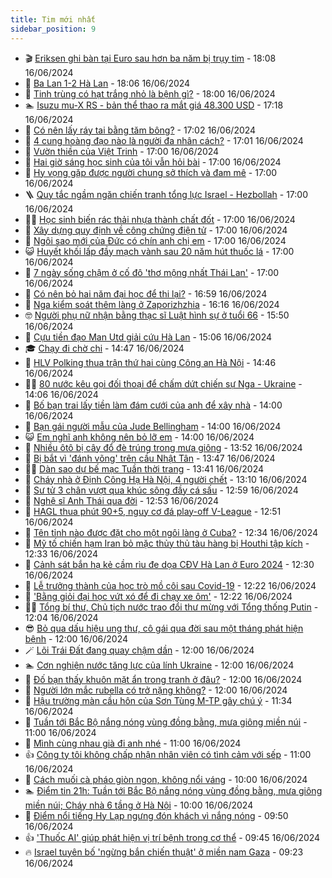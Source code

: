 ```yaml
---
title: Tim mới nhất
sidebar_position: 9
---
```


<!-- vnexpress-tin-moi-nhat:START -->
- 🎬 [Eriksen ghi bàn tại Euro sau hơn ba năm bị trụy tim](https://vnexpress.net/eriksen-ghi-ban-tai-euro-sau-hon-ba-nam-bi-truy-tim-4759008.html) - 18:08 16/06/2024
- 🐎 [Ba Lan 1-2 Hà Lan](https://vnexpress.net/ba-lan-1-2-ha-lan-4759009.html) - 18:06 16/06/2024
- 🦍 [Tinh trùng có hạt trắng nhỏ là bệnh gì?](https://vnexpress.net/tinh-trung-co-hat-trang-nho-la-benh-gi-4757376.html) - 18:00 16/06/2024
- 🏊 [Isuzu mu-X RS - bản thể thao ra mắt giá 48.300 USD](https://vnexpress.net/isuzu-mu-x-rs-ban-the-thao-ra-mat-gia-48-300-usd-4758989.html) - 17:18 16/06/2024
- 🎊 [Có nên lấy ráy tai bằng tăm bông?](https://vnexpress.net/co-nen-lay-ray-tai-bang-tam-bong-4756476.html) - 17:02 16/06/2024
- 🎃 [4 cung hoàng đạo nào là người đa nhân cách?](https://vnexpress.net/4-cung-hoang-dao-nao-la-nguoi-da-nhan-cach-4758254.html) - 17:01 16/06/2024
- 🧰 [Vườn thiền của Việt Trinh](https://vnexpress.net/vuon-thien-cua-viet-trinh-4758992.html) - 17:00 16/06/2024
- 🔭 [Hai giờ sáng học sinh của tôi vẫn hỏi bài](https://vnexpress.net/hai-gio-sang-hoc-sinh-cua-toi-van-hoi-bai-4758937.html) - 17:00 16/06/2024
- 🫶 [Hy vọng gặp được người chung sở thích và đam mê](https://vnexpress.net/hy-vong-gap-duoc-nguoi-chung-so-thich-va-dam-me-4758908.html) - 17:00 16/06/2024
- 🪜 [Quy tắc ngầm ngăn chiến tranh tổng lực Israel - Hezbollah](https://vnexpress.net/quy-tac-ngam-ngan-chien-tranh-tong-luc-israel-hezbollah-4757677.html) - 17:00 16/06/2024
- 👨‍🏫 [Học sinh biến rác thải nhựa thành chất đốt](https://vnexpress.net/hoc-sinh-bien-rac-thai-nhua-thanh-chat-dot-4757439.html) - 17:00 16/06/2024
- 🎊 [Xây dựng quy định về công chứng điện tử](https://vnexpress.net/xay-dung-quy-dinh-ve-cong-chung-dien-tu-4758976.html) - 17:00 16/06/2024
- 🎊 [Ngôi sao mới của Đức có chín anh chị em](https://vnexpress.net/ngoi-sao-moi-cua-duc-co-chin-anh-chi-em-4758917.html) - 17:00 16/06/2024
- 😺 [Huyết khối lấp đầy mạch vành sau 20 năm hút thuốc lá](https://vnexpress.net/huyet-khoi-lap-day-mach-vanh-sau-20-nam-hut-thuoc-la-4758708.html) - 17:00 16/06/2024
- 🐘 [7 ngày sống chậm ở cố đô &#39;thơ mộng nhất Thái Lan&#39;](https://vnexpress.net/7-ngay-song-cham-o-co-do-tho-mong-nhat-thai-lan-4755792.html) - 17:00 16/06/2024
- 🌁 [Có nên bỏ hai năm đại học để thi lại?](https://vnexpress.net/co-nen-bo-hai-nam-dai-hoc-de-thi-lai-4753481.html) - 16:59 16/06/2024
- 🐲 [Nga kiểm soát thêm làng ở Zaporizhzhia](https://vnexpress.net/nga-kiem-soat-them-lang-o-zaporizhzhia-4759000.html) - 16:16 16/06/2024
- 🤓 [Người phụ nữ nhận bằng thạc sĩ Luật hình sự ở tuổi 66](https://vnexpress.net/nguoi-phu-nu-nhan-bang-thac-si-luat-hinh-su-o-tuoi-66-4758987.html) - 15:50 16/06/2024
- 💪 [Cựu tiền đạo Man Utd giải cứu Hà Lan](https://vnexpress.net/cuu-tien-dao-man-utd-giai-cuu-ha-lan-4758994.html) - 15:06 16/06/2024
- 🎓 [Chạy đi chờ chi](https://vnexpress.net/chay-di-cho-chi-4758923.html) - 14:47 16/06/2024
- 🫣 [HLV Polking thua trận thứ hai cùng Công an Hà Nội](https://vnexpress.net/hlv-polking-thua-tran-thu-hai-cung-cong-an-ha-noi-4758988.html) - 14:46 16/06/2024
- 🧑‍💻 [80 nước kêu gọi đối thoại để chấm dứt chiến sự Nga - Ukraine](https://vnexpress.net/80-nuoc-keu-goi-doi-thoai-de-cham-dut-chien-su-nga-ukraine-4758983.html) - 14:06 16/06/2024
- 🐲 [Bố bạn trai lấy tiền làm đám cưới của anh để xây nhà](https://vnexpress.net/bo-ban-trai-lay-tien-lam-dam-cuoi-cua-anh-de-xay-nha-4758956.html) - 14:00 16/06/2024
- 🌝 [Bạn gái người mẫu của Jude Bellingham](https://vnexpress.net/ban-gai-nguoi-mau-cua-jude-bellingham-4758925.html) - 14:00 16/06/2024
- 😺 [Em nghĩ anh không nên bỏ lỡ em](https://vnexpress.net/em-nghi-anh-khong-nen-bo-lo-em-4758906.html) - 14:00 16/06/2024
- 🐎 [Nhiều ôtô bị cây đổ đè trúng trong mưa giông](https://vnexpress.net/nhieu-oto-bi-cay-do-de-trung-trong-mua-giong-4758966.html) - 13:52 16/06/2024
- 🎡 [Bị bắt vì &#39;đánh võng&#39; trên cầu Nhật Tân](https://vnexpress.net/bi-bat-vi-danh-vong-tren-cau-nhat-tan-4758972.html) - 13:47 16/06/2024
- 👨‍🏫 [Dàn sao dự bế mạc Tuần thời trang](https://vnexpress.net/dan-sao-du-be-mac-tuan-thoi-trang-4758982.html) - 13:41 16/06/2024
- 🦆 [Cháy nhà ở Định Công Hạ Hà Nội, 4 người chết](https://vnexpress.net/chay-nha-6-tang-o-ha-noi-4758967-tong-thuat.html) - 13:10 16/06/2024
- 🚦 [Sư tử 3 chân vượt qua khúc sông đầy cá sấu](https://vnexpress.net/su-tu-3-chan-vuot-qua-khuc-song-day-ca-sau-4758545.html) - 12:59 16/06/2024
- 💫 [Nghệ sĩ Anh Thái qua đời](https://vnexpress.net/nghe-si-anh-thai-qua-doi-4758952.html) - 12:53 16/06/2024
- 🎉 [HAGL thua phút 90+5, nguy cơ đá play-off V-League](https://vnexpress.net/hagl-thua-phut-90-5-nguy-co-da-play-off-v-league-4758968.html) - 12:51 16/06/2024
- 🌋 [Tên tỉnh nào được đặt cho một ngôi làng ở Cuba?](https://vnexpress.net/ten-tinh-nao-duoc-dat-cho-mot-ngoi-lang-o-cuba-4758894.html) - 12:34 16/06/2024
- 🤖 [Mỹ tố chiến hạm Iran bỏ mặc thủy thủ tàu hàng bị Houthi tập kích](https://vnexpress.net/my-to-chien-ham-iran-bo-mac-thuy-thu-tau-hang-bi-houthi-tap-kich-4758954.html) - 12:33 16/06/2024
- 🦏 [Cảnh sát bắn hạ kẻ cầm rìu đe dọa CĐV Hà Lan ở Euro 2024](https://vnexpress.net/canh-sat-ban-ha-ke-cam-riu-de-doa-cdv-ha-lan-o-euro-2024-4758957.html) - 12:30 16/06/2024
- 🦩 [Lễ trưởng thành của học trò mồ côi sau Covid-19](https://vnexpress.net/le-truong-thanh-cua-hoc-tro-mo-coi-sau-covid-19-4758960.html) - 12:22 16/06/2024
- 👺 [&#39;Bằng giỏi đại học vứt xó để đi chạy xe ôm&#39;](https://vnexpress.net/bang-gioi-dai-hoc-vut-xo-de-di-chay-xe-om-4758921.html) - 12:22 16/06/2024
- 🧑‍🏫 [Tổng bí thư, Chủ tịch nước trao đổi thư mừng với Tổng thống Putin](https://vnexpress.net/tong-bi-thu-chu-tich-nuoc-trao-doi-thu-mung-voi-tong-thong-putin-4758959.html) - 12:04 16/06/2024
- 😎 [Bỏ qua dấu hiệu ung thư, cô gái qua đời sau một tháng phát hiện bệnh](https://vnexpress.net/bo-qua-dau-hieu-ung-thu-co-gai-qua-doi-sau-mot-thang-phat-hien-benh-4758922.html) - 12:00 16/06/2024
- 🪄 [Lõi Trái Đất đang quay chậm dần](https://vnexpress.net/loi-trai-dat-dang-quay-cham-dan-4758527.html) - 12:00 16/06/2024
- 🏊 [Cơn nghiện nước tăng lực của lính Ukraine](https://vnexpress.net/con-nghien-nuoc-tang-luc-cua-linh-ukraine-4757119.html) - 12:00 16/06/2024
- 💃 [Đố bạn thấy khuôn mặt ẩn trong tranh ở đâu?](https://vnexpress.net/do-ban-thay-khuon-mat-an-trong-tranh-o-dau-4755671.html) - 12:00 16/06/2024
- 🦆 [Người lớn mắc rubella có trở nặng không?](https://vnexpress.net/nguoi-lon-mac-rubella-co-tro-nang-khong-4758886.html) - 12:00 16/06/2024
- 🎊 [Hậu trường màn cầu hôn của Sơn Tùng M-TP gây chú ý](https://vnexpress.net/hau-truong-man-cau-hon-cua-son-tung-m-tp-gay-chu-y-4757359.html) - 11:34 16/06/2024
- 👺 [Tuần tới Bắc Bộ nắng nóng vùng đồng bằng, mưa giông miền núi](https://vnexpress.net/tuan-toi-bac-bo-nang-nong-vung-dong-bang-mua-giong-mien-nui-4758927.html) - 11:00 16/06/2024
- 🎡 [Mình cùng nhau già đi anh nhé](https://vnexpress.net/minh-cung-nhau-gia-di-anh-nhe-4758905.html) - 11:00 16/06/2024
- 👍 [Công ty tôi không chấp nhận nhân viên có tình cảm với sếp](https://vnexpress.net/cong-ty-toi-khong-chap-nhan-nhan-vien-co-tinh-cam-voi-sep-4758873.html) - 11:00 16/06/2024
- 🐎 [Cách muối cà pháo giòn ngon, không nổi váng](https://vnexpress.net/cach-muoi-ca-phao-gion-ngon-khong-noi-vang-4758844.html) - 10:00 16/06/2024
- 🏊 [Điểm tin 21h: Tuần tới Bắc Bộ nắng nóng vùng đồng bằng, mưa giông miền núi; Cháy nhà 6 tầng ở Hà Nội](https://vnexpress.net/diem-tin-21h-tuan-toi-bac-bo-nang-nong-vung-dong-bang-mua-giong-mien-nui-chay-nha-6-tang-o-ha-noi-4758950.html) - 10:00 16/06/2024
- 🦩 [Điểm nổi tiếng Hy Lạp ngưng đón khách vì nắng nóng](https://vnexpress.net/diem-noi-tieng-hy-lap-ngung-don-khach-vi-nang-nong-4758897.html) - 09:50 16/06/2024
- 👍 [&#39;Thuốc AI&#39; giúp phát hiện vị trí bệnh trong cơ thể](https://vnexpress.net/thuoc-ai-giup-phat-hien-vi-tri-benh-trong-co-the-4758855.html) - 09:45 16/06/2024
- 🔥 [Israel tuyên bố &#39;ngừng bắn chiến thuật&#39; ở miền nam Gaza](https://vnexpress.net/israel-tuyen-bo-ngung-ban-chien-thuat-o-mien-nam-gaza-4758924.html) - 09:23 16/06/2024<!-- vnexpress-tin-moi-nhat:END -->
